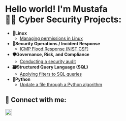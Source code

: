 <h1>Hello world! I'm Mustafa <br/><a 

 <h2>👨‍💻 Cyber Security Projects:</h2>

- <b>🐧Linux</b>
  - [Managing permissions in Linux](https://github.com/MustafaMapple/MustafaMapple/blob/main/File%20permissions%20in%20Linux.pdf)
- <b>🚨Security Operations / Incident Response</b>
  - [ICMP Flood Response (NIST CSF)](https://github.com/MustafaMapple/MustafaMapple/tree/main/ICMP%20Flood%20Response%20(NIST%20CSF))
- <b>🛡Governance, Risk, and Compliance</b>
  - [Conducting a security audit](https://github.com/MustafaMapple/MustafaMapple/tree/main/Conducting%20a%20security%20audit)
- <b>🗃Structured Query Language (SQL)</b>
  - [Applying filters to SQL queries](https://github.com/MustafaMapple/MustafaMapple/blob/main/_Apply%20filters%20to%20SQL%20queries.pdf)
- <b>🐍Python</b>
  - [Update a file through a Python algorithm](https://github.com/MustafaMapple/MustafaMapple/blob/main/Algorithm%20for%20file%20updates%20in%20Python.pdf)



<h2> 🤳 Connect with me:</h2>

[<img align="left" alt="JoshMadakor | LinkedIn" width="22px" src="https://cdn.jsdelivr.net/npm/simple-icons@v3/icons/linkedin.svg" />][linkedin]


[linkedin]: https://www.linkedin.com/in/mustafaman/

<!--
**joshmadakor1/joshmadakor1** is a ✨ _special_ ✨ repository because its `README.md` (this file) appears on your GitHub profile.

Here are some ideas to get you started:

- 🔭 I’m currently working on ...
- 🌱 I’m currently learning ...
- 👯 I’m looking to collaborate on ...
- 🤔 I’m looking for help with ...
- 💬 Ask me about ...
- 📫 How to reach me: ...
- 😄 Pronouns: ...
- ⚡ Fun fact: ...
-->

